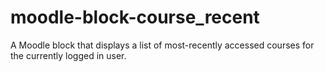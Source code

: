 moodle-block-course_recent
==========================

A Moodle block that displays a list of most-recently accessed courses for the currently logged in user.
